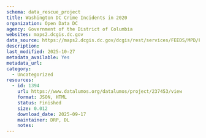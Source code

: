 ```yaml
---
schema: data_rescue_project 
title: Washington DC Crime Incidents in 2020
organization: Open Data DC
agency: Government of the District of Columbia
websites: maps2.dcgis.dc.gov
data_source: https://maps2.dcgis.dc.gov/dcgis/rest/services/FEEDS/MPD/FeatureServer/2
description: 
last_modified: 2025-10-27
metadata_available: Yes
metadata_url: 
category:
  - Uncategorized 
resources:
  - id: 1394
    url: https://www.datalumos.org/datalumos/project/237453/view
    format: JSON, HTML
    status: Finished
    size: 0.012
    download_date: 2025-09-17
    maintainer: DRP, DL
    notes: 
---
```

